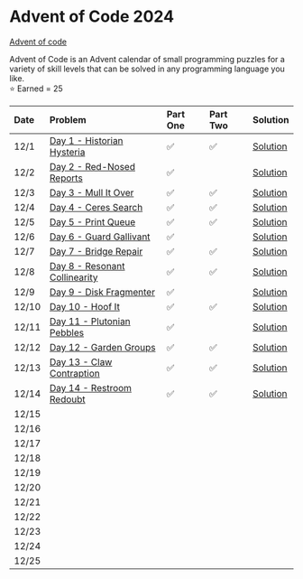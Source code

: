 # Advent of Code 2024 

[Advent of code](https://adventofcode.com/)

Advent of Code is an Advent calendar of small programming puzzles for a variety of skill levels that can be solved in any programming language you like.   
⭐ Earned = 25

| Date  | Problem                                                              | Part One | Part Two | Solution                                                           |
| :---- | :------------------------------------------------------------------- | :------- | :------- | :----------------------------------------------------------------- |
| 12/1  | [Day 1 - Historian Hysteria](https://adventofcode.com/2024/day/1)    |    ✅    |    ✅   | [Solution](https://github.com/FacuReartes/AOC2024/tree/main/day01) | 
| 12/2  | [Day 2 - Red-Nosed Reports](https://adventofcode.com/2024/day/2)     |    ✅    |         | [Solution](https://github.com/FacuReartes/AOC2024/tree/main/day02) |
| 12/3  | [Day 3 - Mull It Over](https://adventofcode.com/2024/day/3)          |    ✅    |    ✅   | [Solution](https://github.com/FacuReartes/AOC2024/tree/main/day03) |
| 12/4  | [Day 4 - Ceres Search](https://adventofcode.com/2024/day/4)          |    ✅    |    ✅   | [Solution](https://github.com/FacuReartes/AOC2024/tree/main/day04) |
| 12/5  | [Day 5 - Print Queue](https://adventofcode.com/2024/day/5)           |    ✅    |    ✅   | [Solution](https://github.com/FacuReartes/AOC2024/tree/main/day05) |
| 12/6  | [Day 6 - Guard Gallivant](https://adventofcode.com/2024/day/6)       |    ✅    |         | [Solution](https://github.com/FacuReartes/AOC2024/tree/main/day06) |
| 12/7  | [Day 7 - Bridge Repair](https://adventofcode.com/2024/day/7)         |    ✅    |    ✅   | [Solution](https://github.com/FacuReartes/AOC2024/tree/main/day07) |
| 12/8  | [Day 8 - Resonant Collinearity](https://adventofcode.com/2024/day/8) |    ✅    |    ✅   | [Solution](https://github.com/FacuReartes/AOC2024/tree/main/day08) |
| 12/9  | [Day 9 - Disk Fragmenter](https://adventofcode.com/2024/day/9)       |    ✅    |         | [Solution](https://github.com/FacuReartes/AOC2024/tree/main/day09) |
| 12/10 | [Day 10 - Hoof It](https://adventofcode.com/2024/day/10)             |    ✅    |    ✅   | [Solution](https://github.com/FacuReartes/AOC2024/tree/main/day10) |
| 12/11 | [Day 11 - Plutonian Pebbles](https://adventofcode.com/2024/day/11)   |    ✅    |         | [Solution](https://github.com/FacuReartes/AOC2024/tree/main/day11) |
| 12/12 | [Day 12 - Garden Groups](https://adventofcode.com/2024/day/12)       |    ✅    |    ✅   | [Solution](https://github.com/FacuReartes/AOC2024/tree/main/day12) |
| 12/13 | [Day 13 - Claw Contraption](https://adventofcode.com/2024/day/13)    |    ✅    |    ✅   | [Solution](https://github.com/FacuReartes/AOC2024/tree/main/day13) |
| 12/14 | [Day 14 - Restroom Redoubt](https://adventofcode.com/2024/day/14)    |    ✅    |    ✅   | [Solution](https://github.com/FacuReartes/AOC2024/tree/main/day14) |
| 12/15 |                                                                      |           |         |                                                                    |
| 12/16 |                                                                      |           |         |                                                                    |
| 12/17 |                                                                      |           |         |                                                                    |
| 12/18 |                                                                      |           |         |                                                                    |
| 12/19 |                                                                      |           |         |                                                                    |
| 12/20 |                                                                      |           |         |                                                                    |
| 12/21 |                                                                      |           |         |                                                                    |
| 12/22 |                                                                      |           |         |                                                                    |
| 12/23 |                                                                      |           |         |                                                                    |
| 12/24 |                                                                      |           |         |                                                                    |
| 12/25 |                                                                      |           |         |                                                                    |